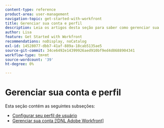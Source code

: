 ```yaml
---
content-type: reference
product-area: user-management
navigation-topic: get-started-with-workfront
title: Gerenciar sua conta e perfil
description: Leia os artigos desta seção para saber como gerenciar sua conta do  [!DNL Workfront]  e seu perfil de usuário.
author: Lisa
feature: Get Started with Workfront
recommendations: noDisplay, noCatalog
exl-id: 14528077-dbb7-41af-889a-18cab5135ae5
source-git-commit: 34ce6492e14399926aed910bf9ed4d8688904341
workflow-type: tm+mt
source-wordcount: '39'
ht-degree: 0%

---
```


# Gerenciar sua conta e perfil

Esta seção contém as seguintes subseções:

* [Configurar seu perfil de usuário](../../workfront-basics/manage-your-account-and-profile/configuring-your-user-profile/configure-user-profile.md)
* [Gerenciar sua conta  [!DNL Adobe Workfront] ](../../workfront-basics/manage-your-account-and-profile/managing-your-workfront-account/manage-workfront-account.md)

